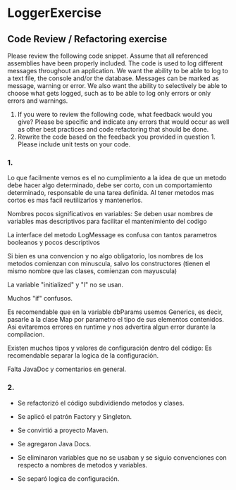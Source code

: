 # LoggerExercise

## Code Review / Refactoring exercise
Please review the following code snippet. Assume that all referenced assemblies have
been properly included.
The code is used to log different messages throughout an application. We want the ability
to be able to log to a text file, the console and/or the database. Messages can be marked
as message, warning or error. We also want the ability to selectively be able to choose
what gets logged, such as to be able to log only errors or only errors and warnings.
1. If you were to review the following code, what feedback would you give? Please be
specific and indicate any errors that would occur as well as other best practices and
code refactoring that should be done.
2. Rewrite the code based on the feedback you provided in question 1. Please include
unit tests on your code.

### 1.
Lo que facilmente vemos es el no cumplimiento a la idea de que un metodo debe hacer algo determinado, debe ser corto, con un comportamiento determinado, responsable de una tarea definida.
Al tener metodos mas cortos es mas facil reutilizarlos y mantenerlos.

Nombres pocos significativos en variables: Se deben usar nombres de variables mas descriptivos para facilitar el mantenimiento del codigo

La interface del metodo LogMessage es confusa con tantos parametros booleanos y pocos descriptivos

Si bien es una convencion y no algo obligatorio, los nombres de los metodos comienzan con minuscula, salvo los constructores (tienen el mismo nombre que las clases, comienzan con mayuscula)

La variable "initialized" y "l" no se usan.

Muchos "if" confusos.

Es recomendable que en la variable dbParams usemos Generics, es decir, pasarle a la clase Map por parametro el tipo de sus elementos contenidos. Asi evitaremos errores en runtime y nos advertira algun error durante la compilacion.

Existen muchos tipos y valores de configuración dentro del código: Es recomendable separar la logica de la configuración.

Falta JavaDoc y comentarios en general.

### 2.
- Se refactorizó el código subdividiendo metodos y clases.

- Se aplicó el patrón Factory y Singleton.

- Se convirtió a proyecto Maven.

- Se agregaron Java Docs.

- Se eliminaron variables que no se usaban y se siguio convenciones con respecto a nombres de metodos y variables.

- Se separó logica de configuración.

